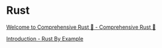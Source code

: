 # Rust

[Welcome to Comprehensive Rust 🦀 - Comprehensive Rust 🦀](https://google.github.io/comprehensive-rust/)

[Introduction - Rust By Example](https://doc.rust-lang.org/rust-by-example/)


